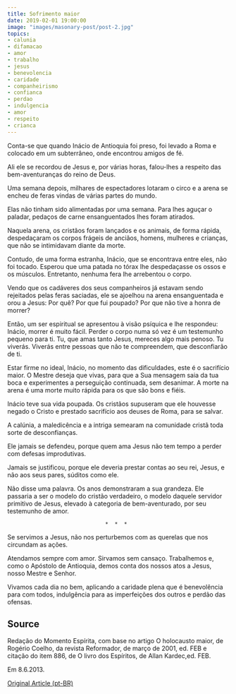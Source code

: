 ```yaml
---
title: Sofrimento maior
date: 2019-02-01 19:00:00
image: "images/masonary-post/post-2.jpg"
topics: 
- calunia
- difamacao
- amor
- trabalho
- jesus
- benevolencia
- caridade
- companheirismo
- confianca
- perdao
- indulgencia
- amor
- respeito
- crianca
---
```


Conta-se que quando Inácio de Antioquia foi preso, foi levado a Roma e colocado
em um subterrâneo, onde encontrou amigos de fé.

Ali ele se recordou de Jesus e, por várias horas, falou-lhes a respeito das
bem-aventuranças do reino de Deus.

Uma semana depois, milhares de espectadores lotaram o circo e a arena se encheu
de feras vindas de várias partes do mundo.

Elas não tinham sido alimentadas por uma semana. Para lhes aguçar o paladar,
pedaços de carne ensanguentados lhes foram atirados.

Naquela arena, os cristãos foram lançados e os animais, de forma rápida,
despedaçaram os corpos frágeis de anciãos, homens, mulheres e crianças, que não
se intimidavam diante da morte.

Contudo, de uma forma estranha, Inácio, que se encontrava entre eles, não foi
tocado. Esperou que uma patada no tórax lhe despedaçasse os ossos e os
músculos. Entretanto, nenhuma fera lhe arrebentou o corpo.

Vendo que os cadáveres dos seus companheiros já estavam sendo rejeitados pelas
feras saciadas, ele se ajoelhou na arena ensanguentada e orou a Jesus: Por quê?
Por que fui poupado? Por que não tive a honra de morrer?

Então, um ser espiritual se apresentou à visão psíquica e lhe respondeu:
Inácio, morrer é muito fácil. Perder o corpo numa só vez é um testemunho
pequeno para ti. Tu, que amas tanto Jesus, mereces algo mais penoso. Tu
viverás. Viverás entre pessoas que não te compreendem, que desconfiarão de ti.

Estar firme no ideal, Inácio, no momento das dificuldades, este é o sacrifício
maior. O Mestre deseja que vivas, para que a Sua mensagem saia da tua boca e
experimentes a perseguição continuada, sem desanimar. A morte na arena é uma
morte muito rápida para os que são bons e fiéis.

Inácio teve sua vida poupada. Os cristãos supuseram que ele houvesse negado o
Cristo e prestado sacrifício aos deuses de Roma, para se salvar.

A calúnia, a maledicência e a intriga semearam na comunidade cristã toda sorte
de desconfianças.

Ele jamais se defendeu, porque quem ama Jesus não tem tempo a perder com
defesas improdutivas.

Jamais se justificou, porque ele deveria prestar contas ao seu rei, Jesus, e
não aos seus pares, súditos como ele.

Não disse uma palavra. Os anos demonstraram a sua grandeza. Ele passaria a ser
o modelo do cristão verdadeiro, o modelo daquele servidor primitivo de Jesus,
elevado à categoria de bem-aventurado, por seu testemunho de amor.

                                   *  *  * 

Se servimos a Jesus, não nos perturbemos com as querelas que nos circundam as
ações.

Atendamos sempre com amor. Sirvamos sem cansaço. Trabalhemos e, como o Apóstolo
de Antioquia, demos conta dos nossos atos a Jesus, nosso Mestre e Senhor.

Vivamos cada dia no bem, aplicando a caridade plena que é benevolência para com
todos, indulgência para as imperfeições dos outros e perdão das ofensas.


## Source
Redação do Momento Espírita, com base no artigo O
holocausto maior, de Rogério Coelho, da revista
Reformador, de março de 2001, ed. FEB e  citação do
item 886, de O livro dos Espíritos, de Allan Kardec,ed. FEB.

Em 8.6.2013.


[Original Article (pt-BR)](http://momento.com.br/pt/ler_texto.php?id=611)
